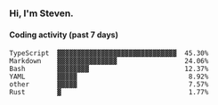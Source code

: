 ### Hi, I'm Steven.

#### Coding activity (past 7 days)
```
TypeScript  ▓▓▓▓▓▓▓▓▓▓▓▓▓▓▓▓▓▓▓▓▓▓▓▓▓▓▓▓▓▓  45.30%
Markdown    ▓▓▓▓▓▓▓▓▓▓▓▓▓▓▓                 24.06%
Bash        ▓▓▓▓▓▓▓▓                        12.37%
YAML        ▓▓▓▓▓                            8.92%
other       ▓▓▓▓▓                            7.57%
Rust        ▓                                1.77%
```
